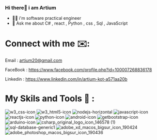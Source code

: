 ### Hi there👋 i am Artium



- 👨‍💻 i'm software practical engineer 
- 💬 Ask me about C# , react , Python , css , Sql , JavaScript


# Connect with me ✉️:

Email : artium20@gmail.com

FaceBook : https://www.facebook.com/profile.php?id=100007268836178

Linkedin : https://www.linkedin.com/in/artium-kot-a571aa20b


# My Skils and Tools 🔭 :
![w3_css-icon](https://user-images.githubusercontent.com/59862302/175325669-4a950809-5e21-4ad8-9212-d92175f581d7.svg) ![w3_html5-icon](https://user-images.githubusercontent.com/59862302/175325246-b85bf618-9f18-4afb-9678-75e2340439fc.svg) ![nodejs-horizontal](https://user-images.githubusercontent.com/59862302/175325896-c02b2e15-b775-4a22-80fb-a8bb0682f79f.svg) ![javascript-icon](https://user-images.githubusercontent.com/59862302/175332160-39144832-fc32-4821-8d2e-bce84d4d9dc7.svg) ![reactjs-icon](https://user-images.githubusercontent.com/59862302/175326517-19a5ec8a-7306-40f5-a402-6f0e1c2907ab.svg) ![python-icon](https://user-images.githubusercontent.com/59862302/175326643-043dfa5f-2687-4f30-9614-eb825f46e236.svg) ![android-icon](https://user-images.githubusercontent.com/59862302/175327848-0876ddf7-d183-456d-8767-db0f9dc5132b.svg) ![getbootstrap-icon](https://user-images.githubusercontent.com/59862302/175329288-f6f92ac2-77e0-468d-a5e0-90bb939779a7.svg) ![arduino-icon](https://user-images.githubusercontent.com/59862302/175329592-485902c6-c095-4c57-89df-b6805df882e3.svg) ![csharp_original_logo_icon_146578 (1)](https://user-images.githubusercontent.com/59862302/175331404-1a611f90-8418-463a-9b4d-fe4f5c356d5e.png) ![sql-database-generic1](https://user-images.githubusercontent.com/59862302/175331870-1af8c7c8-ae87-4e1c-a77f-fa4bca48f570.png) <img alt="adobe_xd_macos_bigsur_icon_190424" src="https://user-images.githubusercontent.com/59862302/175332510-13601009-0cbd-48d7-8253-4e057d2848b8.png"> <img alt="adobe_photoshop_macos_bigsur_icon_190436" src="https://user-images.githubusercontent.com/59862302/175332816-219f8578-dfd6-4279-9559-25188da265e3.png">











 






